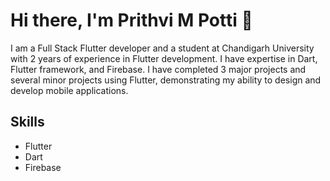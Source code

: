 # Hi there, I'm Prithvi M Potti 👋

I am a Full Stack Flutter developer and a student at Chandigarh University with 2 years of experience in Flutter development. I have expertise in Dart, Flutter framework, and Firebase. I have completed 3 major projects and several minor projects using Flutter, demonstrating my ability to design and develop mobile applications.

## Skills

- Flutter
- Dart
- Firebase


